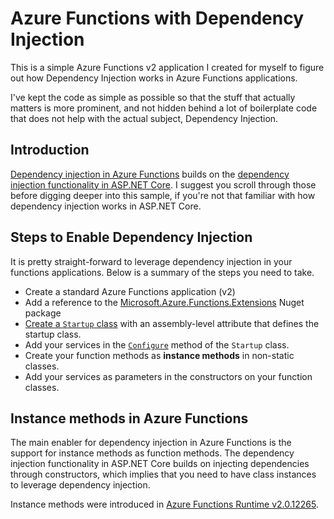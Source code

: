Azure Functions with Dependency Injection
=======================

This is a simple Azure Functions v2 application I created for myself to figure out how Dependency Injection works in Azure Functions applications.

I've kept the code as simple as possible so that the stuff that actually matters is more prominent, and not hidden behind a lot of boilerplate code that does not help with the actual subject, Dependency Injection.


Introduction
------------

[Dependency injection in Azure Functions](https://docs.microsoft.com/en-us/azure/azure-functions/functions-dotnet-dependency-injection) builds on the [dependency injection functionality in ASP.NET Core](https://docs.microsoft.com/en-gb/aspnet/core/fundamentals/dependency-injection). I suggest you scroll through those before digging deeper into this sample, if you're not that familiar with how dependency injection works in ASP.NET Core.


Steps to Enable Dependency Injection
------------------------

It is pretty straight-forward to leverage dependency injection in your functions applications. Below is a summary of the steps you need to take.

- Create a standard Azure Functions application (v2)
- Add a reference to the [Microsoft.Azure.Functions.Extensions](https://www.nuget.org/packages/Microsoft.Azure.Functions.Extensions/) Nuget package
- [Create a `Startup` class](https://docs.microsoft.com/en-us/azure/azure-functions/functions-dotnet-dependency-injection#registering-services) with an assembly-level attribute that defines the startup class.
- Add your services in the [`Configure`](https://docs.microsoft.com/en-us/azure/azure-functions/functions-dotnet-dependency-injection#registering-services) method of the `Startup` class.
- Create your function methods as **instance methods** in non-static classes.
- Add your services as parameters in the constructors on your function classes.


Instance methods in Azure Functions
-----------------------------------

The main enabler for dependency injection in Azure Functions is the support for instance methods as function methods. The dependency injection functionality in ASP.NET Core builds on injecting dependencies through constructors, which implies that you need to have class instances to leverage dependency injection.

Instance methods were introduced in [Azure Functions Runtime v2.0.12265](https://github.com/Azure/azure-functions-host/releases/tag/v2.0.12265).

